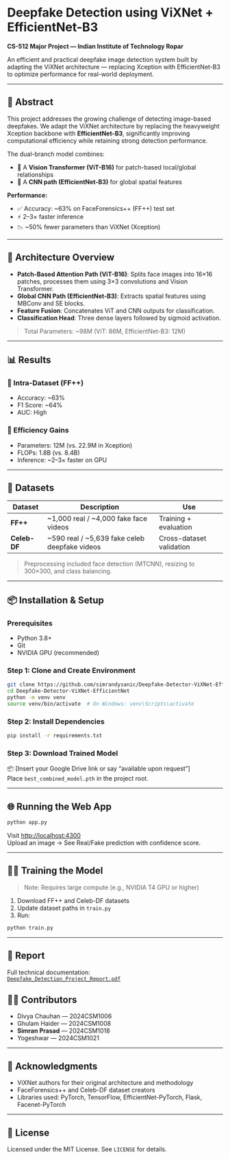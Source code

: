 # Deepfake Detection using ViXNet + EfficientNet-B3  
**CS-512 Major Project — Indian Institute of Technology Ropar**

An efficient and practical deepfake image detection system built by adapting the ViXNet architecture — replacing Xception with EfficientNet-B3 to optimize performance for real-world deployment.

---

## 🚀 Abstract

This project addresses the growing challenge of detecting image-based deepfakes. We adapt the ViXNet architecture by replacing the heavyweight Xception backbone with **EfficientNet-B3**, significantly improving computational efficiency while retaining strong detection performance.

The dual-branch model combines:
- 🔬 A **Vision Transformer (ViT-B16)** for patch-based local/global relationships
- 🧠 A **CNN path (EfficientNet-B3)** for global spatial features

**Performance:**
- ✅ Accuracy: ~63% on FaceForensics++ (FF++) test set
- ⚡ 2–3× faster inference
- 📉 ~50% fewer parameters than ViXNet (Xception)

---

## 🧠 Architecture Overview

- **Patch-Based Attention Path (ViT-B16)**: Splits face images into 16×16 patches, processes them using 3×3 convolutions and Vision Transformer.
- **Global CNN Path (EfficientNet-B3)**: Extracts spatial features using MBConv and SE blocks.
- **Feature Fusion**: Concatenates ViT and CNN outputs for classification.
- **Classification Head**: Three dense layers followed by sigmoid activation.

> Total Parameters: ~98M (ViT: 86M, EfficientNet-B3: 12M)

---

## 📊 Results

### 🧪 Intra-Dataset (FF++)
- Accuracy: ~63%
- F1 Score: ~64%
- AUC: High

### 🔁 Efficiency Gains
- Parameters: 12M (vs. 22.9M in Xception)
- FLOPs: 1.8B (vs. 8.4B)
- Inference: ~2–3× faster on GPU

---

## 🧪 Datasets

| Dataset      | Description                                      | Use                        |
|--------------|--------------------------------------------------|----------------------------|
| **FF++**     | ~1,000 real / ~4,000 fake face videos            | Training + evaluation      |
| **Celeb-DF** | ~590 real / ~5,639 fake celeb deepfake videos    | Cross-dataset validation   |

> Preprocessing included face detection (MTCNN), resizing to 300×300, and class balancing.

---

## 📦 Installation & Setup

### Prerequisites
- Python 3.8+
- Git
- NVIDIA GPU (recommended)

### Step 1: Clone and Create Environment
```bash
git clone https://github.com/simrandysanic/Deepfake-Detector-ViXNet-EfficientNet.git
cd Deepfake-Detector-ViXNet-EfficientNet
python -m venv venv
source venv/bin/activate  # On Windows: venv\Scripts\activate
```

### Step 2: Install Dependencies
```bash
pip install -r requirements.txt
```

### Step 3: Download Trained Model  
📦 [Insert your Google Drive link or say “available upon request”]  
Place `best_combined_model.pth` in the project root.

---

## 🌐 Running the Web App

```bash
python app.py
```

Visit [http://localhost:4300](http://localhost:4300)  
Upload an image → See Real/Fake prediction with confidence score.

---

## 🏋️‍♂️ Training the Model

> Note: Requires large compute (e.g., NVIDIA T4 GPU or higher)

1. Download FF++ and Celeb-DF datasets
2. Update dataset paths in `train.py`
3. Run:
```bash
python train.py
```

---

## 📎 Report

Full technical documentation:  
[`Deepfake_Detection_Project_Report.pdf`](https://github.com/simrandysanic/Deepfake-Detector-ViXNet-EfficientNet/blob/main/Report.pdf)

## 👨‍💻 Contributors

- Divya Chauhan — 2024CSM1006  
- Ghulam Haider — 2024CSM1008  
- **Simran Prasad** — 2024CSM1018  
- Yogeshwar — 2024CSM1021  

---

## 🧠 Acknowledgments

- ViXNet authors for their original architecture and methodology  
- FaceForensics++ and Celeb-DF dataset creators  
- Libraries used: PyTorch, TensorFlow, EfficientNet-PyTorch, Flask, Facenet-PyTorch  

---

## 📜 License

Licensed under the MIT License. See `LICENSE` for details.
